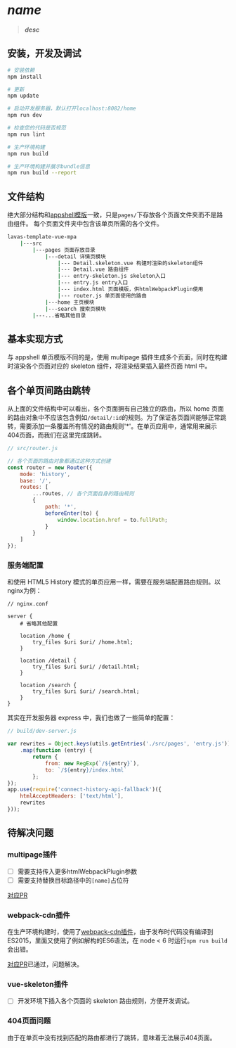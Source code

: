 # *__name__*

> *__desc__*

## 安装，开发及调试

``` bash
# 安装依赖
npm install

# 更新
npm update

# 启动开发服务器，默认打开localhost:8082/home
npm run dev

# 检查您的代码是否规范
npm run lint

# 生产环境构建
npm run build

# 生产环境构建并展示bundle信息
npm run build --report
```

## 文件结构

绝大部分结构和[appshell模版](https://github.com/lavas-project/lavas-template-vue-appshell)一致，只是`pages/`下存放各个页面文件夹而不是路由组件。
每个页面文件夹中包含该单页所需的各个文件。
``` bash
lavas-template-vue-mpa
    |---src
        |---pages 页面存放目录
            |---detail 详情页模块
                |--- Detail.skeleton.vue 构建时渲染的skeleton组件
                |--- Detail.vue 路由组件
                |--- entry-skeleton.js skeleton入口
                |--- entry.js entry入口
                |--- index.html 页面模版，供htmlWebpackPlugin使用
                |--- router.js 单页面使用的路由
            |---home 主页模块
            |---search 搜索页模块
        |---...省略其他目录
```

## 基本实现方式

与 appshell 单页模版不同的是，使用 multipage 插件生成多个页面，同时在构建时渲染各个页面对应的 skeleton 组件，将渲染结果插入最终页面 html 中。

## 各个单页间路由跳转

从上面的文件结构中可以看出，各个页面拥有自己独立的路由，所以 home 页面的路由对象中不应该包含例如`/detail/:id`的规则。为了保证各页面间能够正常跳转，需要添加一条覆盖所有情况的路由规则'*'。在单页应用中，通常用来展示404页面，而我们在这里完成跳转。

```js
// src/router.js

// 各个页面的路由对象都通过这种方式创建
const router = new Router({
    mode: 'history',
    base: '/',
    routes: [
        ...routes, // 各个页面自身的路由规则
        {
            path: '*',
            beforeEnter(to) {
                window.location.href = to.fullPath;
            }
        }
    ]
});
```

### 服务端配置

和使用 HTML5 History 模式的单页应用一样，需要在服务端配置路由规则。以nginx为例：
```
// nginx.conf

server {
    # 省略其他配置

    location /home {
        try_files $uri $uri/ /home.html;
    }

    location /detail {
        try_files $uri $uri/ /detail.html;
    }

    location /search {
        try_files $uri $uri/ /search.html;
    }
}
```

其实在开发服务器 express 中，我们也做了一些简单的配置：
```js
// build/dev-server.js

var rewrites = Object.keys(utils.getEntries('./src/pages', 'entry.js'))
    .map(function (entry) {
        return {
            from: new RegExp(`/${entry}`),
            to: `/${entry}/index.html`
        };
});
app.use(require('connect-history-api-fallback')({
    htmlAcceptHeaders: ['text/html'],
    rewrites
}));
```

## 待解决问题

### multipage插件

* [ ] 需要支持传入更多htmlWebpackPlugin参数
* [ ] 需要支持替换目标路径中的`[name]`占位符

[对应PR](https://github.com/mutualofomaha/multipage-webpack-plugin/pull/34)

### webpack-cdn插件

在生产环境构建时，使用了[webpack-cdn插件](https://github.com/van-nguyen/webpack-cdn-plugin)，由于发布时代码没有编译到ES2015，里面又使用了例如解构的ES6语法，在 node < 6 时运行`npm run build`会出错。

[对应PR](https://github.com/van-nguyen/webpack-cdn-plugin/pull/5)已通过，问题解决。

### vue-skeleton插件

* [ ] 开发环境下插入各个页面的 skeleton 路由规则，方便开发调试。

### 404页面问题

由于在单页中没有找到匹配的路由都进行了跳转，意味着无法展示404页面。
